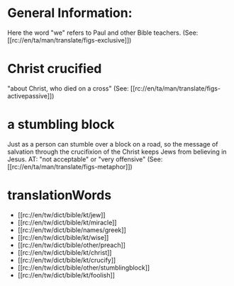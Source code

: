 # General Information:

Here the word "we" refers to Paul and other Bible teachers. (See: [[rc://en/ta/man/translate/figs-exclusive]])

# Christ crucified

"about Christ, who died on a cross" (See: [[rc://en/ta/man/translate/figs-activepassive]])

# a stumbling block

Just as a person can stumble over a block on a road, so the message of salvation through the crucifixion of the Christ keeps Jews from believing in Jesus. AT: "not acceptable" or "very offensive" (See: [[rc://en/ta/man/translate/figs-metaphor]])

# translationWords

* [[rc://en/tw/dict/bible/kt/jew]]
* [[rc://en/tw/dict/bible/kt/miracle]]
* [[rc://en/tw/dict/bible/names/greek]]
* [[rc://en/tw/dict/bible/kt/wise]]
* [[rc://en/tw/dict/bible/other/preach]]
* [[rc://en/tw/dict/bible/kt/christ]]
* [[rc://en/tw/dict/bible/kt/crucify]]
* [[rc://en/tw/dict/bible/other/stumblingblock]]
* [[rc://en/tw/dict/bible/kt/foolish]]